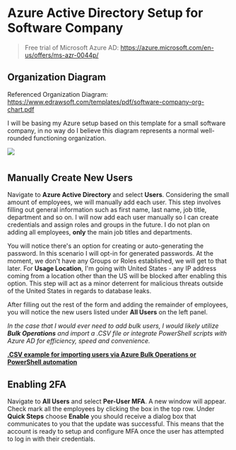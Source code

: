 # Azure Active Directory Setup for Software Company
> Free trial of Microsoft Azure AD: https://azure.microsoft.com/en-us/offers/ms-azr-0044p/
##

## Organization Diagram
Referenced Organization Diagram: 
https://www.edrawsoft.com/templates/pdf/software-company-org-chart.pdf
    
    
  I will be basing my Azure setup based on this template for a small software company, in no way do I believe this diagram represents a normal well-rounded functioning organization.
 
  ![](https://svgshare.com/i/gQa.svg)
  
  #
  
## Manually Create New Users
  Navigate to **Azure Active Directory** and select **Users**. Considering the small amount of employees, we will manually add each user. This step involves filling out general information such as first name, last name, job title, department and so on. I will now add each user manually so I can create credentials and assign roles and groups in the future. I do not plan on adding all employees, **only** the main job titles and departments.
  
  You will notice there's an option for creating or auto-generating the password. In this scenario I will opt-in for generated passwords. At the moment, we don't have any Groups or Roles established, we will get to that later. For **Usage Location**, I'm going with United States - any IP address coming from a location other than the US will be blocked after enabling this option. This step will act as a minor deterrent for malicious threats outside of the United States in regards to database leaks.
  
  After filling out the rest of the form and adding the remainder of employees, you will notice the new users listed under **All Users** on the left panel.
  
 *In the case that I would ever need to add bulk users, I would likely utilize **Bulk Operations** and import a .CSV file or integrate PowerShell scripts with Azure AD for efficiency, speed and convenience.* 
 
 [**.CSV example for importing users via Azure Bulk Operations or PowerShell automation**](https://docs.google.com/spreadsheets/d/1Qt_GbjJlud19sVa3vzzpWZR605uasFUcdc_nw4ugG2U/edit?usp=sharing)
 
## Enabling 2FA
 Navigate to **All Users** and select **Per-User MFA**. A new window will appear. Check mark all the employees by clicking the box in the top row. Under **Quick Steps** choose **Enable** you should receive a dialog box that communicates to you that the update was successful. This means that the account is ready to setup and configure MFA once the user has attempted to log in with their credentials.
 
 
 
 
 
 
 
  
  
  
  
  
  
  